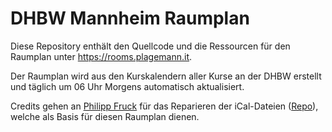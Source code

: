# DHBW Mannheim Raumplan

Diese Repository enthält den Quellcode und die Ressourcen für den Raumplan unter <https://rooms.plagemann.it>.

Der Raumplan wird aus den Kurskalendern aller Kurse an der DHBW erstellt und täglich um 06 Uhr Morgens automatisch aktualisiert.

Credits gehen an [Philipp Fruck](https://gitlab.com/p-fruck) für das Reparieren der iCal-Dateien ([Repo](https://gitlab.com/p-fruck/dhbw-ical-fix/)), welche als Basis für diesen Raumplan dienen.
